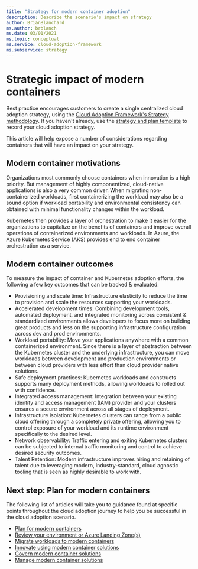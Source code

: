 ```yaml
---
title: "Strategy for modern container adoption"
description: Describe the scenario's impact on strategy
author: BrianBlanchard
ms.author: brblanch
ms.date: 03/01/2021
ms.topic: conceptual
ms.service: cloud-adoption-framework
ms.subservice: strategy
---
```


# Strategic impact of modern containers

Best practice encourages customers to create a single centralized cloud adoption strategy, using the [Cloud Adoption Framework's Strategy methodology](../../strategy/index.md). If you haven't already, use the [strategy and plan template](https://raw.githubusercontent.com/microsoft/CloudAdoptionFramework/master/plan/cloud-adoption-framework-strategy-and-plan-template.docx) to record your cloud adoption strategy.

This article will help expose a number of considerations regarding containers that will have an impact on your strategy.

## Modern container motivations

Organizations most commonly choose containers when innovation is a high priority. But management of highly componentized, cloud-native applications is also a very common driver. When migrating non-containerized workloads, first containerizing the workload may also be a sound option if workload portability and environmental consistency can obtained with minimal functionality changes within the workload.

Kubernetes then provides a layer of orchestration to make it easier for the organizations to capitalize on the benefits of containers and improve overall operations of containerized environments and workloads. In Azure, the Azure Kubernetes Service (AKS) provides end to end container orchestration as a service.

## Modern container outcomes

To measure the impact of container and Kubernetes adoption efforts, the following a few key outcomes that can be tracked & evaluated:

- Provisioning and scale time: Infrastructure elasticity to reduce the time to provision and scale the resources supporting your workloads.
- Accelerated development times: Combining development tools, automated deployment, and integrated monitoring across consistent & standardized environments allows developers to focus more on building great products and less on the supporting infrastructure configuration across dev and prod environments.
- Workload portability: Move your applications anywhere with a common containerized environment. Since there is a layer of abstraction between the Kubernetes cluster and the underlying infrastructure, you can move workloads between development and production environments or between cloud providers with less effort than cloud provider native solutions.
- Safe deployment practices: Kubernetes workloads and constructs supports many deployment methods, allowing workloads to rolled out with confidence.
- Integrated access management: Integration between your existing identity and access management (IAM) provider and your clusters ensures a secure environment across all stages of deployment.
- Infrastructure isolation: Kubernetes clusters can range from a public cloud offering through a completely private offering, allowing you to control exposure of your workload and its runtime environment specifically to the desired level.
- Network observability: Traffic entering and exiting Kubernetes clusters can be subjected to internal traffic monitoring and control to achieve desired security outcomes.
- Talent Retention: Modern infrastructure improves hiring and retaining of talent due to leveraging modern, industry-standard, cloud agnostic tooling that is seen as highly desirable to work with.

## Next step: Plan for modern containers

The following list of articles will take you to guidance found at specific points throughout the cloud adoption journey to help you be successful in the cloud adoption scenario.

- [Plan for modern containers](./plan.md)
- [Review your environment or Azure Landing Zone(s)](./ready.md)
- [Migrate workloads to modern containers](./migrate.md)
- [Innovate using modern container solutions](https://docs.microsoft.com/azure/architecture/reference-architectures/containers/aks-start-here?bc=%2fazure%2fcloud-adoption-framework%2f_bread%2ftoc.json&toc=%2fazure%2fcloud-adoption-framework%2ftoc.json)
- [Govern modern container solutions](./govern.md)
- [Manage modern container solutions](./manage.md)
